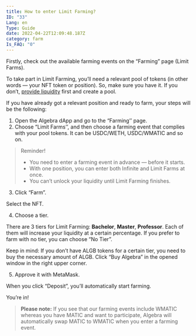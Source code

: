 ```yaml
---
title: How to enter Limit Farming?
ID: "33"
Lang: en
Type: Guide
date: 2022-04-22T12:09:48.187Z
category: farm
Is_FAQ: "0"
---
```

Firstly, check out the available farming events on the “Farming” page (Limit Farms).

To take part in Limit Farming, you’ll need a relevant pool of tokens (in other words — your NFT token or position). So, make sure you have it. If you don’t, [provide liquidity](https://docs.google.com/document/d/1GRzlSy1AAh4iRKR9W30OCUtmTr3_7gVdK4Pzq-9MWCo/edit#heading=h.2wc3g5ylgxe4) first and create a pool.

If you have already got a relevant position and ready to farm, your steps will be the following:

1. Open the Algebra dApp and go to the “Farming’’ page.
2. Choose “Limit Farms’’, and then choose a farming event that complies with your pool tokens. It can be USDC/WETH, USDC/WMATIC and so on.

> Reminder! 
>
> * You need to enter a farming event in advance — before it starts. 
> * With one position, you can enter both Infinite and Limit Farms at once.
> * You can’t unlock your liquidity until Limit Farming finishes.

3. Click “Farm”.

Select the NFT.

4. Choose a tier. 

There are 3 tiers for Limit Farming:  **Bachelor**, **Master**, **Professor**. Each of them will increase your liquidity at a certain percentage. If you prefer to farm with no tier, you can choose “No Tier”. 

Keep in mind: If you don’t have ALGB tokens for a certain tier, you need to buy the necessary amount of ALGB. Click “Buy Algebra” in the opened window in the right upper corner.

5. Approve it with MetaMask. 

When you click “Deposit”, you’ll automatically start farming.

You’re in!

> **Please note:** If you see that our farming events include WMATIC whereas you have MATIC and want to participate, Algebra will automatically swap MATIC to WMATIC when you enter a farming event.